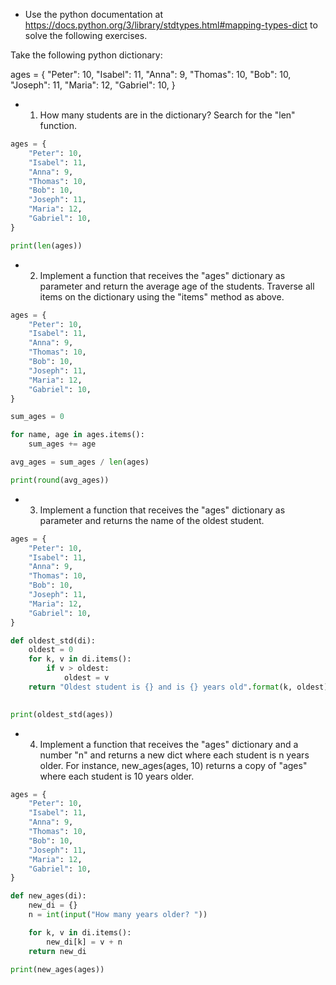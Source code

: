 * Use the python documentation at https://docs.python.org/3/library/stdtypes.html#mapping-types-dict to solve the following exercises.

Take the following python dictionary:

ages = {
    "Peter": 10,
    "Isabel": 11,
    "Anna": 9,
    "Thomas": 10,
    "Bob": 10,
    "Joseph": 11,
    "Maria": 12,
    "Gabriel": 10,
}

* 1. How many students are in the dictionary? Search for the "len" function.

```python
ages = {
    "Peter": 10,
    "Isabel": 11,
    "Anna": 9,
    "Thomas": 10,
    "Bob": 10,
    "Joseph": 11,
    "Maria": 12,
    "Gabriel": 10,
}

print(len(ages))
```

* 2. Implement a function that receives the "ages" dictionary as parameter and return the average age
of the students. Traverse all items on the dictionary using the "items" method as above.

```python
ages = {
    "Peter": 10,
    "Isabel": 11,
    "Anna": 9,
    "Thomas": 10,
    "Bob": 10,
    "Joseph": 11,
    "Maria": 12,
    "Gabriel": 10,
}

sum_ages = 0

for name, age in ages.items():
    sum_ages += age

avg_ages = sum_ages / len(ages)

print(round(avg_ages))
```

* 3. Implement a function that receives the "ages" dictionary as parameter and returns the name
of the oldest student.
```python
ages = {
    "Peter": 10,
    "Isabel": 11,
    "Anna": 9,
    "Thomas": 10,
    "Bob": 10,
    "Joseph": 11,
    "Maria": 12,
    "Gabriel": 10,
}

def oldest_std(di):
    oldest = 0
    for k, v in di.items():
        if v > oldest:
            oldest = v
    return "Oldest student is {} and is {} years old".format(k, oldest)
          

print(oldest_std(ages))
```


* 4. Implement a function that receives the "ages" dictionary and a number "n" and returns a new dict
where each student is n years older. For instance, new_ages(ages, 10) returns a copy of "ages"
where each student is 10 years older.
```python
ages = {
    "Peter": 10,
    "Isabel": 11,
    "Anna": 9,
    "Thomas": 10,
    "Bob": 10,
    "Joseph": 11,
    "Maria": 12,
    "Gabriel": 10,
}

def new_ages(di):
    new_di = {}
    n = int(input("How many years older? "))

    for k, v in di.items():
        new_di[k] = v + n
    return new_di

print(new_ages(ages))
```

